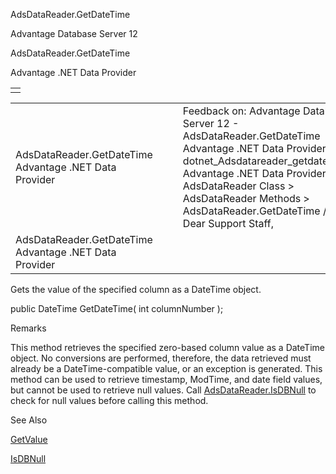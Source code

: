 AdsDataReader.GetDateTime




Advantage Database Server 12  

AdsDataReader.GetDateTime

Advantage .NET Data Provider

|  |
| --- |
|  |

|  |  |  |  |  |
| --- | --- | --- | --- | --- |
| AdsDataReader.GetDateTime  Advantage .NET Data Provider |  |  | Feedback on: Advantage Database Server 12 - AdsDataReader.GetDateTime Advantage .NET Data Provider dotnet\_Adsdatareader\_getdatetime Advantage .NET Data Provider > AdsDataReader Class > AdsDataReader Methods > AdsDataReader.GetDateTime / Dear Support Staff, |  |
| AdsDataReader.GetDateTime  Advantage .NET Data Provider |  |  |  |  |

Gets the value of the specified column as a DateTime object.

public DateTime GetDateTime( int columnNumber );

Remarks

This method retrieves the specified zero-based column value as a DateTime object. No conversions are performed, therefore, the data retrieved must already be a DateTime-compatible value, or an exception is generated. This method can be used to retrieve timestamp, ModTime, and date field values, but cannot be used to retrieve null values. Call [AdsDataReader.IsDBNull](dotnet_adsdatareader_isdbnull.htm) to check for null values before calling this method.

See Also

[GetValue](dotnet_adsdatareader_getvalue.htm)

[IsDBNull](dotnet_adsdatareader_isdbnull.htm)